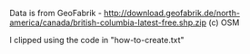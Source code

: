 Data is from GeoFabrik - http://download.geofabrik.de/north-america/canada/british-columbia-latest-free.shp.zip
(c) OSM

I clipped using the code in "how-to-create.txt"
